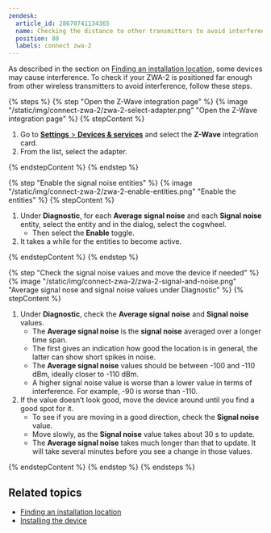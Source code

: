 ```yaml
---
zendesk:
  article_id: 28670741134365
  name: Checking the distance to other transmitters to avoid interference
  position: 80
  labels: connect zwa-2
---
```


As described in the section on [Finding an installation location](/hc/en-us/articles/28670284336925), some devices may cause interference. To check if your ZWA-2 is positioned far enough from other wireless transmitters to avoid interference, follow these steps.

{% steps %}
{% step "Open the Z-Wave integration page" %}
{% image "/static/img/connect-zwa-2/zwa-2-select-adapter.png" "Open the Z-Wave integration page" %}
{% stepContent %}

1. Go to [**Settings** > **Devices & services**](https://my.home-assistant.io/redirect/integrations/) and select the **Z-Wave** integration card.
2. From the list, select the adapter.

{% endstepContent %}
{% endstep %}

{% step "Enable the signal noise entities" %}
{% image "/static/img/connect-zwa-2/zwa-2-enable-entities.png" "Enable the entities" %}
{% stepContent %}

1. Under **Diagnostic**, for each **Average signal noise** and each **Signal noise** entity, select the entity and in the dialog, select the cogwheel.
   - Then select the **Enable** toggle.
2. It takes a while for the entities to become active.

{% endstepContent %}
{% endstep %}

{% step "Check the signal noise values and move the device if needed" %}
{% image "/static/img/connect-zwa-2/zwa-2-signal-and-noise.png" "Average signal nose and signal noise values under Diagnostic" %}
{% stepContent %}

1. Under **Diagnostic**, check the **Average signal noise** and  **Signal noise** values.
   - The **Average signal noise** is the **signal noise** averaged over a longer time span.
   - The first gives an indication how good the location is in general, the latter can show short spikes in noise.
   - The **Average signal noise** values should be between -100 and -110 dBm, ideally closer to -110 dBm.
   - A higher signal noise value is worse than a lower value in terms of interference. For example, -90 is worse than -110.
2. If the value doesn’t look good, move the device around until you find a good spot for it.
   - To see if you are moving in a good direction, check the **Signal noise** value.
   - Move slowly, as the **Signal noise** value takes about 30 s to update.
   - The **Average signal noise** takes much longer than that to update. It will take several minutes before you see a change in those values.

{% endstepContent %}
{% endstep %}
{% endsteps %}

## Related topics

- [Finding an installation location](/hc/en-us/articles/28670284336925)
- [Installing the device](/hc/en-us/articles/28685750450205)